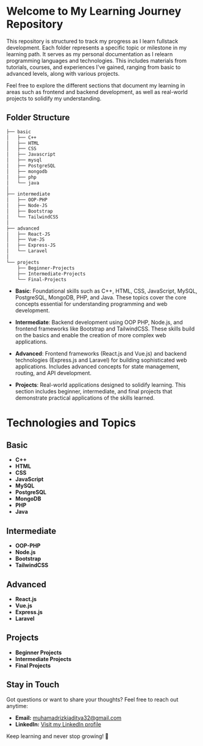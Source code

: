 # Welcome to My Learning Journey Repository

This repository is structured to track my progress as I learn fullstack development. Each folder represents a specific topic or milestone in my learning path. It serves as my personal documentation as I relearn programming languages and technologies. This includes materials from tutorials, courses, and experiences I've gained, ranging from basic to advanced levels, along with various projects.

Feel free to explore the different sections that document my learning in areas such as frontend and backend development, as well as real-world projects to solidify my understanding.


## Folder Structure
```bash
├── basic
│   ├── C++
│   ├── HTML
│   ├── CSS
│   ├── Javascript
│   ├── mysql
│   ├── PostgreSQL
│   ├── mongodb
│   ├── php
│   └── java
│
├── intermediate
│   ├── OOP-PHP
│   ├── Node-JS
│   ├── Bootstrap
│   └── TailwindCSS
│
├── advanced
│   ├── React-JS
│   ├── Vue-JS
│   ├── Express-JS
│   └── Laravel
│
└── projects
    ├── Beginner-Projects
    ├── Intermediate-Projects
    └── Final-Projects
```

- **Basic**: Foundational skills such as C++, HTML, CSS, JavaScript, MySQL, PostgreSQL, MongoDB, PHP, and Java. These topics cover the core concepts essential for understanding programming and web development.

- **Intermediate**: Backend development using OOP PHP, Node.js, and frontend frameworks like Bootstrap and TailwindCSS. These skills build on the basics and enable the creation of more complex web applications.

- **Advanced**: Frontend frameworks (React.js and Vue.js) and backend technologies (Express.js and Laravel) for building sophisticated web applications. Includes advanced concepts for state management, routing, and API development.

- **Projects**: Real-world applications designed to solidify learning. This section includes beginner, intermediate, and final projects that demonstrate practical applications of the skills learned.

# Technologies and Topics

## Basic
- **C++**
- **HTML**
- **CSS**
- **JavaScript**
- **MySQL**
- **PostgreSQL**
- **MongoDB**
- **PHP**
- **Java**

## Intermediate
- **OOP-PHP**
- **Node.js**
- **Bootstrap**
- **TailwindCSS**

## Advanced
- **React.js**
- **Vue.js**
- **Express.js**
- **Laravel**

## Projects
- **Beginner Projects**
- **Intermediate Projects**
- **Final Projects**


## Stay in Touch  
Got questions or want to share your thoughts? Feel free to reach out anytime:  

- **Email:** [muhamadrizkiaditya32@gmail.com](mailto:muhamadrizkiaditya32@gmail.com)  
- **LinkedIn:** [Visit my LinkedIn profile](https://www.linkedin.com/in/muhamad-rizki-aditya-09a957209/)  

Keep learning and never stop growing! 🚀  


